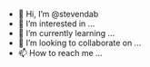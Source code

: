 - 👋 Hi, I’m @stevendab
- 👀 I’m interested in ...
- 🌱 I’m currently learning ...
- 💞️ I’m looking to collaborate on ...
- 📫 How to reach me ...

<!---
stevendab/stevendab is a ✨ special ✨ repository because its `README.md` (this file) appears on your GitHub profile.
You can click the Preview link to take a look at your changes.
--->
